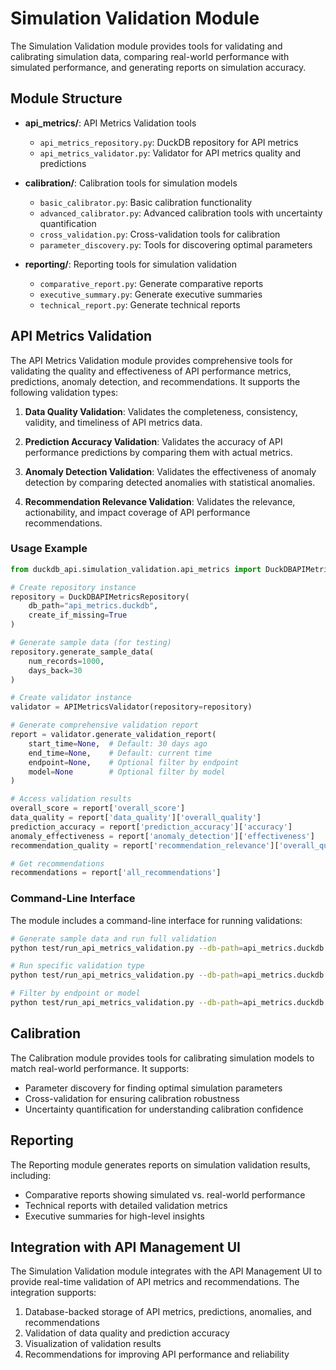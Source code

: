 # Simulation Validation Module

The Simulation Validation module provides tools for validating and calibrating simulation data, comparing real-world performance with simulated performance, and generating reports on simulation accuracy.

## Module Structure

- **api_metrics/**: API Metrics Validation tools
  - `api_metrics_repository.py`: DuckDB repository for API metrics
  - `api_metrics_validator.py`: Validator for API metrics quality and predictions

- **calibration/**: Calibration tools for simulation models
  - `basic_calibrator.py`: Basic calibration functionality
  - `advanced_calibrator.py`: Advanced calibration tools with uncertainty quantification
  - `cross_validation.py`: Cross-validation tools for calibration
  - `parameter_discovery.py`: Tools for discovering optimal parameters

- **reporting/**: Reporting tools for simulation validation
  - `comparative_report.py`: Generate comparative reports
  - `executive_summary.py`: Generate executive summaries
  - `technical_report.py`: Generate technical reports

## API Metrics Validation

The API Metrics Validation module provides comprehensive tools for validating the quality and effectiveness of API performance metrics, predictions, anomaly detection, and recommendations. It supports the following validation types:

1. **Data Quality Validation**: Validates the completeness, consistency, validity, and timeliness of API metrics data.

2. **Prediction Accuracy Validation**: Validates the accuracy of API performance predictions by comparing them with actual metrics.

3. **Anomaly Detection Validation**: Validates the effectiveness of anomaly detection by comparing detected anomalies with statistical anomalies.

4. **Recommendation Relevance Validation**: Validates the relevance, actionability, and impact coverage of API performance recommendations.

### Usage Example

```python
from duckdb_api.simulation_validation.api_metrics import DuckDBAPIMetricsRepository, APIMetricsValidator

# Create repository instance
repository = DuckDBAPIMetricsRepository(
    db_path="api_metrics.duckdb",
    create_if_missing=True
)

# Generate sample data (for testing)
repository.generate_sample_data(
    num_records=1000,
    days_back=30
)

# Create validator instance
validator = APIMetricsValidator(repository=repository)

# Generate comprehensive validation report
report = validator.generate_validation_report(
    start_time=None,  # Default: 30 days ago
    end_time=None,    # Default: current time
    endpoint=None,    # Optional filter by endpoint
    model=None        # Optional filter by model
)

# Access validation results
overall_score = report['overall_score']
data_quality = report['data_quality']['overall_quality']
prediction_accuracy = report['prediction_accuracy']['accuracy']
anomaly_effectiveness = report['anomaly_detection']['effectiveness']
recommendation_quality = report['recommendation_relevance']['overall_quality']

# Get recommendations
recommendations = report['all_recommendations']
```

### Command-Line Interface

The module includes a command-line interface for running validations:

```bash
# Generate sample data and run full validation
python test/run_api_metrics_validation.py --db-path=api_metrics.duckdb --generate-sample --output=validation_report.json

# Run specific validation type
python test/run_api_metrics_validation.py --db-path=api_metrics.duckdb --report-type=data-quality

# Filter by endpoint or model
python test/run_api_metrics_validation.py --db-path=api_metrics.duckdb --endpoint=/v1/completions --model=gpt-4
```

## Calibration

The Calibration module provides tools for calibrating simulation models to match real-world performance. It supports:

- Parameter discovery for finding optimal simulation parameters
- Cross-validation for ensuring calibration robustness
- Uncertainty quantification for understanding calibration confidence

## Reporting

The Reporting module generates reports on simulation validation results, including:

- Comparative reports showing simulated vs. real-world performance
- Technical reports with detailed validation metrics
- Executive summaries for high-level insights

## Integration with API Management UI

The Simulation Validation module integrates with the API Management UI to provide real-time validation of API metrics and recommendations. The integration supports:

1. Database-backed storage of API metrics, predictions, anomalies, and recommendations
2. Validation of data quality and prediction accuracy
3. Visualization of validation results
4. Recommendations for improving API performance and reliability